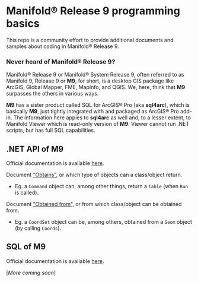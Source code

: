 # Manifold® Release 9 programming basics
This repo is a community effort to provide additional documents and samples about coding in Manifold® Release 9.
### Never heard of Manifold® Release 9?
Manifold® Release 9 or Manifold® System Release 9, often referred to as Manifold 9, Release 9 or **M9**, for short, is a desktop GIS package like ArcGIS, Global Mapper, FME, MapInfo, and QGIS. We, here, think that **M9** surpasses the others in various ways.
 

**M9** has a sister product called SQL for ArcGIS® Pro (aka **sql4arc**), which is basically **M9**, just tightly integrated with and packaged as ArcGIS® Pro add-in.
The information here appies to **sql4arc** as well and, to a lesser extent, to Manifold Viewer which is read-only version of **M9**. Viewer cannot run .NET scripts, but has full SQL capabilities. 

## .NET API of M9
Official documentation is available [here](https://manifold.net/doc/api/scripts-net.html ".NET API").

Document ["Obtains"](https://github.com/rkolka/Manifold-9-programming-basics/blob/master/obtains.md), or which type of objects can a class/object return. 
* Eg. a `Command` object can, among other things, return a `Table` (when `Run` is called).

Document ["Obtained from"](https://github.com/rkolka/Manifold-9-programming-basics/blob/master/obtained_from.md), or from which class/object can be obtained from. 
* Eg. a `CoordSet` object can be, among others, obtained from a `Geom` object (by calling `Coords`).

## SQL of M9
Official documentation is available [here](https://manifold.net/doc/mfd9/sql.htm "SQL").

[*More coming soon*]
